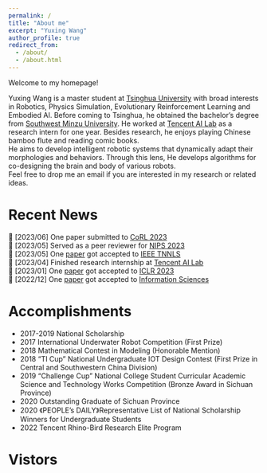 ```yaml
---
permalink: /
title: "About me"
excerpt: "Yuxing Wang"
author_profile: true
redirect_from: 
  - /about/
  - /about.html
---
```

Welcome to my homepage!

Yuxing Wang is a master student at [Tsinghua University](https://www.tsinghua.edu.cn/) with broad interests in Robotics, Physics Simulation, Evolutionary Reinforcement Learning and Embodied AI. Before coming to Tsinghua, he obtained the bachelor’s degree from [Southwest Minzu University](https://www.swun.edu.cn/). He worked at [Tencent AI Lab](https://ai.tencent.com/ailab/) as a research intern for one year. Besides research, he enjoys playing Chinese bamboo flute and reading comic books.<br />
He aims to develop intelligent robotic systems that dynamically adapt their morphologies and behaviors. Through this lens, He develops algorithms for co-designing the brain and body of various robots.<br />
Feel free to drop me an email if you are interested in my research or related ideas.

Recent News
======
&#x1F4E3; [2023/06] One paper submitted to [CoRL 2023](https://www.corl2023.org/)<br />
&#x1F4E3; [2023/05] Served as a peer reviewer for [NIPS 2023](https://nips.cc/Conferences/2023/Board)<br />
&#x1F4E3; [2023/05] One [paper](https://ieeexplore.ieee.org/abstract/document/10145851) got accepted to [IEEE TNNLS](https://ieeexplore.ieee.org/xpl/RecentIssue.jsp?punumber=5962385)<br />
&#x1F4E3; [2023/04] Finished research internship at [Tencent AI Lab](https://ai.tencent.com/ailab/)<br />
&#x1F4E3; [2023/01] One [paper](https://iclr.cc/virtual/2023/poster/10693) got accepted to [ICLR 2023](https://iclr.cc/Conferences/2023)<br />
&#x1F4E3; [2022/12] One [paper](https://www.sciencedirect.com/science/article/abs/pii/S0020025522012658) got accepted to [Information Sciences](https://www.sciencedirect.com/journal/information-sciences)


Accomplish­ments
======
* 2017-2019 National Scholarship
* 2017 International Underwater Robot Competition (First Prize)
* 2018 Mathematical Contest in Modeling (Honorable Mention)
* 2018 “TI Cup” National Undergraduate IOT Design Contest (First Prize in Central and Southwestern China Division)
* 2019 “Challenge Cup” National College Student Curricular Academic Science and Technology Works Competition (Bronze Award in Sichuan Province)
* 2020 Outstanding Graduate of Sichuan Province
* 2020 《PEOPLE’s DAILY》Representative List of National Scholarship Winners for Undergraduate Students
* 2022 Tencent Rhino-Bird Research Elite Program

Vistors
======
<script type="text/javascript" src="//rf.revolvermaps.com/0/0/1.js?i=5la4vnho5tp&amp;s=206&amp;m=0&amp;v=true&amp;r=false&amp;b=000000&amp;n=false&amp;c=ff0000" async="async"></script>